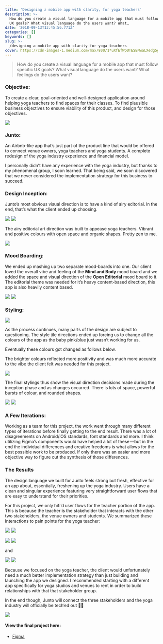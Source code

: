 ```yaml
---
title: 'Designing a mobile app with clarity, for yoga teachers'
description: >-
  How do you create a visual language for a mobile app that must follow specific
  UX goals? What visual language do the users want? What…
date: '2018-09-13T13:45:56.771Z'
categories: []
keywords: []
slug: >-
  /designing-a-mobile-app-with-clarity-for-yoga-teachers
cover: https://cdn-images-1.medium.com/max/800/1*uXfEfWpUTESENwaLXedg5g.jpeg
---
```


> How do you create a visual language for a mobile app that must follow specific UX goals? What visual language do the users want? What feelings do the users want?

### Objective:

To create a clear, goal-oriented and well-designed application around helping yoga teachers to find spaces for their classes. To find plausible business objectives to ensure viability of this product, and design for those objectives.

![](https://cdn-images-1.medium.com/max/800/1*uXfEfWpUTESENwaLXedg5g.jpeg)

### Junto:

An Airbnb-like app that’s just part of the product line that would be offered to connect venue owners, yoga teachers and yoga students. A complete redesign of the yoga industry experience and financial model.

I personally didn’t have any experience with the yoga industry, but thanks to my phenomenal group, I soon learned. That being said, we soon discovered that we never considered the implementation strategy for this business to succeed.

### Design Inception:

Junto’s most obvious visual direction is to have a kind of airy editorial. In the end, that’s what the client ended up choosing.

![](https://cdn-images-1.medium.com/max/600/0*NeIHDnocsyomlAc1)
![](https://cdn-images-1.medium.com/max/600/0*XAbIM4c_eAaMJcBu)

The airy editorial art direction was built to appease yoga teachers. Vibrant and positive colours with open space and organic shapes. Pretty zen to me.

![](https://cdn-images-1.medium.com/max/800/0*7E8zxPBvkEe-R4Jh)

### Mood Boarding:

We ended up mashing up two separate mood-boards into one. Our client loved the overall vibe and feeling of the **Mind and Body** mood board and we added the space and visual direction of the **Open Editorial** mood board to it. The editorial theme was needed for it’s heavy content-based direction, this app is also heavily content based.

![](https://cdn-images-1.medium.com/max/600/1*iAsak-KAer2es3rTfekOtw.jpeg)
![](https://cdn-images-1.medium.com/max/600/1*om0nFHQfvfrs_6WdtuyLlw.jpeg)

### Styling:

![](https://cdn-images-1.medium.com/max/600/1*vhmVqSPWTYxWz2BdO-_wtQ.jpeg)

As the process continues, many parts of the design are subject to questioning. The style tile directions ended up forcing us to change all the colours of the app as the baby pink/blue just wasn’t working for us.

Eventually these colours got changed as follows below.

The brighter colours reflected more positivity and was much more accurate to the vibe the client felt was needed for this project.

![](https://cdn-images-1.medium.com/max/800/1*7Zvy5ifuVG4QJuQIaUVEFw.jpeg)

The final stylings thus show the visual direction decisions made during the inception phase and as changes occurred. There is lots of space, powerful bursts of colour, and rounded shapes.

![](https://cdn-images-1.medium.com/max/600/0*BptA-CtYajj43Wpw)
![](https://cdn-images-1.medium.com/max/600/0*41JpUI5QSeRQ_c92)

### A Few Iterations:

Working as a team for this project, the work went through many different types of iterations before finally getting to the end result. There was a lot of disagreements on Android/iOS standards, font standards and more. I think utilizing Figma’s components would have helped a lot of these — but in the end the individual differences and creative freedoms is what allows for the best possible work to be produced. If only there was an easier and more objective way to figure out the synthesis of those differences.

### The Results

The design language we built for Junto feels strong but fresh, effective for an app about, essentially, freshening up the yoga industry. Users have a clean and singular experience featuring very straightforward user flows that are easy to understand for their priorities.

For this project, we only hifi’d user flows for the teacher portion of the app. This is because the teacher is the stakeholder that interacts with the other two stakeholders, the venue owners and students. We summarized these interactions to pain points for the yoga teacher:

![](https://cdn-images-1.medium.com/max/600/0*wHgnWs9lPFdN4g-t)
![](https://cdn-images-1.medium.com/max/600/0*-18lr5A1K9bw2XqN)

![](https://cdn-images-1.medium.com/max/600/0*6w8a0LC7frLjm1fl)
![](https://cdn-images-1.medium.com/max/600/1*qXvBc7ckgZSxx6_UgefJjw.png)

and

![](https://cdn-images-1.medium.com/max/600/0*IdDAhvHkfLaWkJKs)
![](https://cdn-images-1.medium.com/max/600/0*Pg-ogj4x_SjNK0Ey)

Because we focused on the yoga teacher, the client would unfortunately need a much better implementation strategy than just building and launching the app we designed. I recommended starting with a different app specifically for yoga studios and venues to rent in order to build relationships with that that stakeholder group.

In the end though, Junto will connect the three stakeholders and the yoga industry will officially be tech‘ed out 🤙🏾

![](https://cdn-images-1.medium.com/max/800/0*uipil9TBXh2MkQM9)

#### View the final project here:

*   [Figma](https://www.figma.com/file/CtaPNlceNomro6r7QTPWAJ/HiFi-Final)
